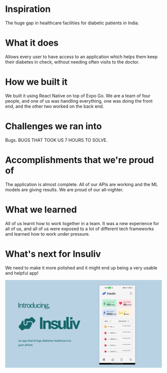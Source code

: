 # Inspiration
The huge gap in healthcare facilities for diabetic patients in India.

# What it does
Allows every user to have access to an application which helps them keep their diabetes in check, without needing often visits to the doctor.

# How we built it
We built it using React Native on top of Expo Go. We are a team of four people, and one of us was handling everything, one was doing the front end, and the other two worked on the back end.

# Challenges we ran into
Bugs. BUGS THAT TOOK US 7 HOURS TO SOLVE.

# Accomplishments that we're proud of
The application is almost complete. All of our APIs are working and the ML models are giving results. We are proud of our all-nighter.

# What we learned
All of us learnt how to work together in a team. It was a new experience for all of us, and all of us were exposed to a lot of different tech frameworks and learned how to work under pressure.

# What's next for Insuliv
We need to make it more polished and it might end up being a very usable and helpful app!

![](Insuliv.jpg)
